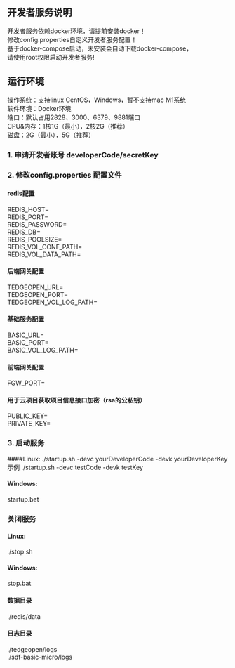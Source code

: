 ## 开发者服务说明

开发者服务依赖docker环境，请提前安装docker！  
修改config.properties自定义开发者服务配置！  
基于docker-compose启动，未安装会自动下载docker-compose，  
请使用root权限启动开发者服务!  

## 运行环境
操作系统：支持linux CentOS，Windows，暂不支持mac M1系统  
软件环境：Docker环境  
端口：默认占用2828、3000、6379、9881端口  
CPU&内存：1核1G（最小），2核2G（推荐）  
磁盘：2G（最小），5G（推荐）  

### 1. 申请开发者账号 developerCode/secretKey

### 2. 修改config.properties 配置文件
#### redis配置
REDIS_HOST=  
REDIS_PORT=  
REDIS_PASSWORD=  
REDIS_DB=  
REDIS_POOLSIZE=  
REDIS_VOL_CONF_PATH=  
REDIS_VOL_DATA_PATH=  
#### 后端网关配置
TEDGEOPEN_URL=  
TEDGEOPEN_PORT=  
TEDGEOPEN_VOL_LOG_PATH=  
#### 基础服务配置
BASIC_URL=  
BASIC_PORT=  
BASIC_VOL_LOG_PATH=  
#### 前端网关配置
FGW_PORT=  
#### 用于云项目获取项目信息接口加密（rsa的公私钥）
PUBLIC_KEY=  
PRIVATE_KEY=  
### 3. 启动服务
####Linux:
./startup.sh -devc yourDeveloperCode -devk yourDeveloperKey  
示例 ./startup.sh -devc testCode -devk testKey
#### Windows:
startup.bat
### 关闭服务
#### Linux:
./stop.sh
#### Windows:
stop.bat

#### 数据目录
./redis/data

#### 日志目录
./tedgeopen/logs  
./sdf-basic-micro/logs

